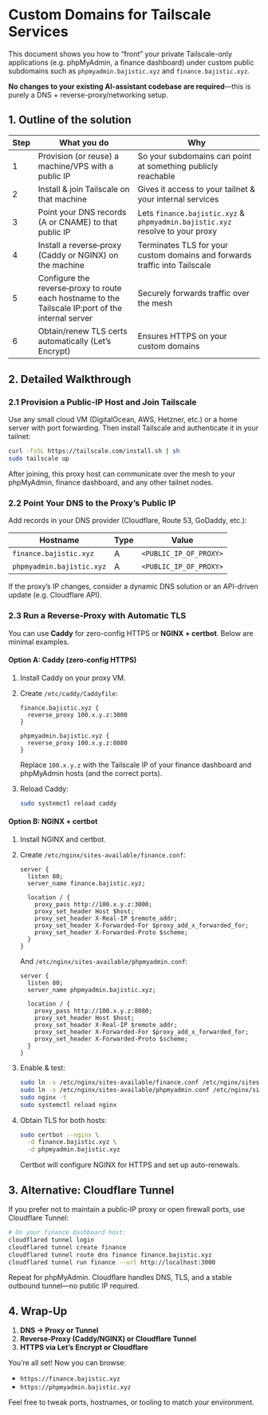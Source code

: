  # Custom Domains for Tailscale Services

 This document shows you how to “front” your private Tailscale-only applications (e.g. phpMyAdmin, a finance dashboard) under custom public subdomains such as `phpmyadmin.bajistic.xyz` and `finance.bajistic.xyz`.

 **No changes to your existing AI-assistant codebase are required**—this is purely a DNS + reverse-proxy/networking setup.

 ## 1. Outline of the solution

 | Step | What you do                                        | Why                                                        |
 |------|---------------------------------------------------|------------------------------------------------------------|
 | 1    | Provision (or reuse) a machine/VPS with a public IP | So your subdomains can point at something publicly reachable |
 | 2    | Install & join Tailscale on that machine           | Gives it access to your tailnet & your internal services   |
 | 3    | Point your DNS records (A or CNAME) to that public IP | Lets `finance.bajistic.xyz` & `phpmyadmin.bajistic.xyz` resolve to your proxy |
 | 4    | Install a reverse‑proxy (Caddy or NGINX) on the machine | Terminates TLS for your custom domains and forwards traffic into Tailscale |
 | 5    | Configure the reverse‑proxy to route each hostname to the Tailscale IP:port of the internal server | Securely forwards traffic over the mesh |
 | 6    | Obtain/renew TLS certs automatically (Let’s Encrypt) | Ensures HTTPS on your custom domains                       |

 ## 2. Detailed Walkthrough

 ### 2.1 Provision a Public-IP Host and Join Tailscale

 Use any small cloud VM (DigitalOcean, AWS, Hetzner, etc.) or a home server with port forwarding. Then install Tailscale and authenticate it in your tailnet:

 ```bash
 curl -fsSL https://tailscale.com/install.sh | sh
 sudo tailscale up
 ```

 After joining, this proxy host can communicate over the mesh to your phpMyAdmin, finance dashboard, and any other tailnet nodes.

 ### 2.2 Point Your DNS to the Proxy’s Public IP

 Add records in your DNS provider (Cloudflare, Route 53, GoDaddy, etc.):

 | Hostname                  | Type | Value                     |
 | ------------------------- | ---- | ------------------------- |
 | `finance.bajistic.xyz`    | A    | `<PUBLIC_IP_OF_PROXY>`    |
 | `phpmyadmin.bajistic.xyz` | A    | `<PUBLIC_IP_OF_PROXY>`    |

 If the proxy’s IP changes, consider a dynamic DNS solution or an API-driven update (e.g. Cloudflare API).

 ### 2.3 Run a Reverse‑Proxy with Automatic TLS

 You can use **Caddy** for zero-config HTTPS or **NGINX + certbot**. Below are minimal examples.

 #### Option A: Caddy (zero‑config HTTPS)

 1. Install Caddy on your proxy VM.
 2. Create `/etc/caddy/Caddyfile`:

    ```caddyfile
    finance.bajistic.xyz {
      reverse_proxy 100.x.y.z:3000
    }

    phpmyadmin.bajistic.xyz {
      reverse_proxy 100.x.y.z:8080
    }
    ```

    Replace `100.x.y.z` with the Tailscale IP of your finance dashboard and phpMyAdmin hosts (and the correct ports).

 3. Reload Caddy:

    ```bash
    sudo systemctl reload caddy
    ```

 #### Option B: NGINX + certbot

 1. Install NGINX and certbot.
 2. Create `/etc/nginx/sites-available/finance.conf`:

    ```nginx
    server {
      listen 80;
      server_name finance.bajistic.xyz;

      location / {
        proxy_pass http://100.x.y.z:3000;
        proxy_set_header Host $host;
        proxy_set_header X-Real-IP $remote_addr;
        proxy_set_header X-Forwarded-For $proxy_add_x_forwarded_for;
        proxy_set_header X-Forwarded-Proto $scheme;
      }
    }
    ```

    And `/etc/nginx/sites-available/phpmyadmin.conf`:

    ```nginx
    server {
      listen 80;
      server_name phpmyadmin.bajistic.xyz;

      location / {
        proxy_pass http://100.x.y.z:8080;
        proxy_set_header Host $host;
        proxy_set_header X-Real-IP $remote_addr;
        proxy_set_header X-Forwarded-For $proxy_add_x_forwarded_for;
        proxy_set_header X-Forwarded-Proto $scheme;
      }
    }
    ```

 3. Enable & test:

    ```bash
    sudo ln -s /etc/nginx/sites-available/finance.conf /etc/nginx/sites-enabled/
    sudo ln -s /etc/nginx/sites-available/phpmyadmin.conf /etc/nginx/sites-enabled/
    sudo nginx -t
    sudo systemctl reload nginx
    ```

 4. Obtain TLS for both hosts:

    ```bash
    sudo certbot --nginx \
      -d finance.bajistic.xyz \
      -d phpmyadmin.bajistic.xyz
    ```

    Certbot will configure NGINX for HTTPS and set up auto-renewals.

 ## 3. Alternative: Cloudflare Tunnel

 If you prefer not to maintain a public‑IP proxy or open firewall ports, use Cloudflare Tunnel:

 ```bash
 # On your finance dashboard host:
 cloudflared tunnel login
 cloudflared tunnel create finance
 cloudflared tunnel route dns finance finance.bajistic.xyz
 cloudflared tunnel run finance --url http://localhost:3000
 ```

 Repeat for phpMyAdmin. Cloudflare handles DNS, TLS, and a stable outbound tunnel—no public IP required.

 ## 4. Wrap‑Up

 1. **DNS → Proxy or Tunnel**  
 2. **Reverse‑Proxy (Caddy/NGINX) or Cloudflare Tunnel**  
 3. **HTTPS via Let’s Encrypt or Cloudflare**  

 You’re all set! Now you can browse:

 - `https://finance.bajistic.xyz`
 - `https://phpmyadmin.bajistic.xyz`

 Feel free to tweak ports, hostnames, or tooling to match your environment.